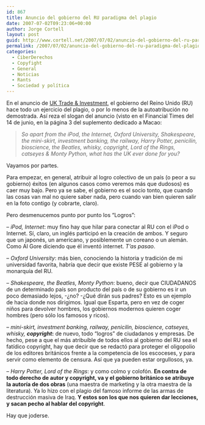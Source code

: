 ```yaml
---
id: 867
title: Anuncio del gobierno del RU paradigma del plagio
date: 2007-07-02T09:23:06+00:00
author: Jorge Cortell
layout: post
guid: http://www.cortell.net/2007/07/02/anuncio-del-gobierno-del-ru-paradigma-del-plagio/
permalink: /2007/07/02/anuncio-del-gobierno-del-ru-paradigma-del-plagio/
categories:
  - CiberDerechos
  - Copyfight
  - General
  - Noticias
  - Rants
  - Sociedad y polí­tica
---
```

En el anuncio de <a target="_blank" title="UK Trade and Investment website" href="https://www.uktradeinvest.gov.uk/">UK Trade & Investment</a>, el gobierno del Reino Unido (RU) hace todo un ejercicio del plagio, o por lo menos de la autoatribución no demostrada. Así­ reza el slogan del anuncio (visto en el Financial Times del 14 de junio, en la página 3 del suplemento dedicado a Macao:

> _So apart from the iPod, the Internet, Oxford University, Shakespeare, the mini-skirt, investment banking, the railway, Harry Potter, penicilin, bioscience, the Beatles, whisky, copyright, Lord of the Rings, catseyes & Monty Python, what has the UK ever done for you?_

Vayamos por partes.

Para empezar, en general, atribuir al logro colectivo de un paí­s (o peor a su gobierno) éxitos (en algunos casos como veremos más que dudosos) es caer muy bajo. Pero ya se sabe, el gobierno es el socio tonto, que cuando las cosas van mal no quiere saber nada, pero cuando van bien quieren salir en la foto contigo (y cobrarte, claro).

Pero desmenucemos punto por punto los &#8220;Logros&#8221;:

&#8211; _iPod, Internet_: muy fino hay que hilar para conectar al RU con el iPod o Internet. Sí­, claro, un inglés participó en la creación de ambos. Y seguro que un japonés, un americano, y posiblemente un coreano o un alemán. Como Al Gore diciendo que él inventó internet. _T&#8217;as pasao_.
  
&#8211; _Oxford University_: más bien, conociendo la historia y tradición de mi universidad favorita, habrí­a que decir que existe PESE al gobierno y la monarquí­a del RU.
  
&#8211; _Shakespeare, the Beatles, Monty Python_: bueno, decir que CIUDADANOS de un determinado paí­s son producto del paí­s o de su gobierno es ir un poco demasiado lejos, -¿no? -¿Qué dirán sus padres? Esto es un ejemplo de hacia donde nos dirigimos. Igual que Esparta, pero en vez de coger niños para devolver hombres, los gobiernos modernos quieren coger hombres (pero sólo los famosos y ricos).
  
&#8211; _mini-skirt, investment banking, railway, penicilin, bioscience, catseyes, whisky, **copyright**_**:** de nuevo, todo &#8220;logros&#8221; de ciudadanos y empresas. De hecho, pese a que el más atribuí­ble de todos ellos al gobierno del RU sea el fatí­dico copyright, hay que decir que se redactó para proteger el oligopolio de los editores británicos frente a la competencia de los escoceses, y para servir como elemento de censura. Así­ que ya pueden estar orgullosos, ya.
  
&#8211; _Harry Potter, Lord of the Rings_: y como colmo y colofón. **En contra de todo derecho de autor y copyright, va y el gobierno británico se atribuye la autorí­a de dos obras** (una maestra de marketing y la otra maestra de la literatura). Ya lo hizo con el plagio del famoso informe de las armas de destrucción masiva de Iraq. **Y estos son los que nos quieren dar lecciones, y sacan pecho al hablar del copyright**.

Hay que joderse.